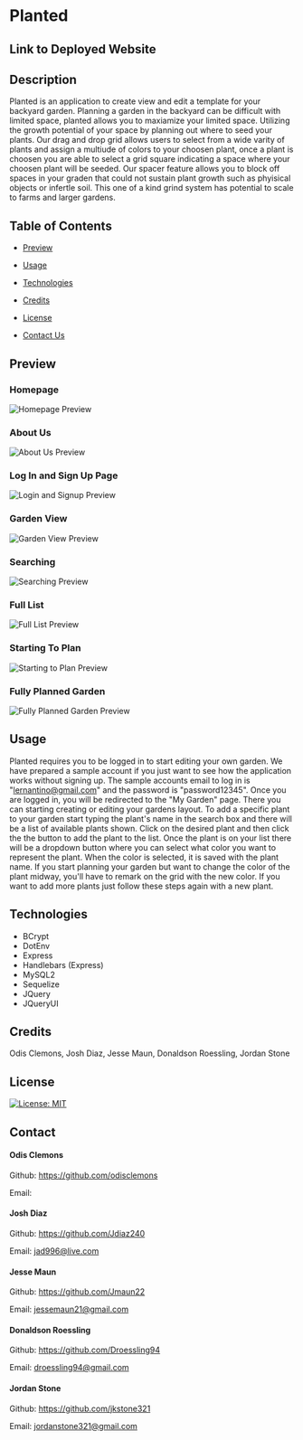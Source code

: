 # Planted

  ## Link to Deployed Website

  ## Description
  
  Planted is an application to create view and edit a template for your backyard garden. Planning a garden in the backyard can be difficult with limited space, planted allows you to maxiamize your limited space. Utilizing the growth potential of your space by planning out where to seed your plants. Our drag and drop grid allows users to select from a wide varity of plants and assign a multiude of colors to your choosen plant, once a plant is choosen you are able to select a grid square indicating a space where your choosen plant will be seeded. Our spacer feature allows you to block off spaces in your graden that could not sustain plant growth such as phyisical objects or infertle soil. This one of a kind grind system has potential to scale to farms and larger gardens. 

  ## Table of Contents

  - [Preview](#preview)

  - [Usage](#usage)

  - [Technologies](#technologies)

  - [Credits](#credits)

  - [License](#license)

  - [Contact Us](#contact)
  
  ## Preview

  ### Homepage
  ![Homepage Preview](/public/assets/readme_screenshots/homepage_sc.png)

  ### About Us
  ![About Us Preview](/public/assets/readme_screenshots/aboutus_sc.png)

  ### Log In and Sign Up Page
  ![Login and Signup Preview](/public/assets/readme_screenshots/logninsignup_sc.png)

  ### Garden View
  ![Garden View Preview](/public/assets/readme_screenshots/gardenview_sc.png)

  ### Searching
  ![Searching Preview](/public/assets/readme_screenshots/searching_sc.png)

  ### Full List
  ![Full List Preview](/public/assets/readme_screenshots/fulllist_sc.png)

  ### Starting To Plan
  ![Starting to Plan Preview](/public/assets/readme_screenshots/coloring_sc.png)

  ### Fully Planned Garden
  ![Fully Planned Garden Preview](/public/assets/readme_screenshots/fullyplanned_sc.png)
  
  ## Usage
  
  Planted requires you to be logged in to start editing your own garden. We have prepared a sample account if you just want to see how the application works without signing up. The sample accounts email to log in is "lernantino@gmail.com" and the password is "password12345". Once you are logged in, you will be redirected to the "My Garden" page. There you can starting creating or editing your gardens layout. To add a specific plant to your garden start typing the plant's name in the search box and there will be a list of available plants shown. Click on the desired plant and then click the the button to add the plant to the list. Once the plant is on your list there will be a dropdown button where you can select what color you want to represent the plant. When the color is selected, it is saved with the plant name. If you start planning your garden but want to change the color of the plant midway, you'll have to remark on the grid with the new color. If you want to add more plants just follow these steps again with a new plant.
  
  ## Technologies

  - BCrypt
  - DotEnv
  - Express
  - Handlebars (Express)
  - MySQL2
  - Sequelize
  - JQuery
  - JQueryUI

  ## Credits
  
  Odis Clemons, Josh Diaz, Jesse Maun, Donaldson Roessling, Jordan Stone
  
  ## License
  
  [![License: MIT](https://img.shields.io/badge/License-MIT-yellow.svg)](https://opensource.org/licenses/MIT)
  
  ## Contact
  
  #### Odis Clemons
  Github: https://github.com/odisclemons

  Email: 
  #### Josh Diaz
  Github: https://github.com/Jdiaz240

  Email: jad996@live.com
  #### Jesse Maun
  Github: https://github.com/Jmaun22

  Email: jessemaun21@gmail.com
  #### Donaldson Roessling
  Github: https://github.com/Droessling94

  Email: droessling94@gmail.com
  #### Jordan Stone
  Github: https://github.com/jkstone321

  Email: jordanstone321@gmail.com
